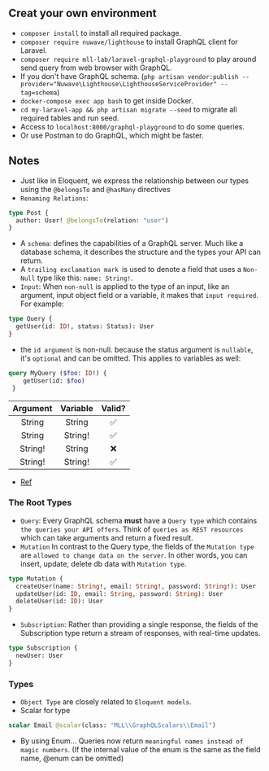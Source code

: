 ## Creat your own environment
- `composer install` to install all required package.
- `composer require nuwave/lighthouse` to install GraphQL client for Laravel.
- `composer require mll-lab/laravel-graphql-playground` to play around send query from web browser with GraphQL.
-  If you don't have GraphQL schema. (`php artisan vendor:publish --provider="Nuwave\Lighthouse\LighthouseServiceProvider" --tag=schema`)
- `docker-compose exec app bash` to get inside Docker.
- `cd my-laravel-app && php artisan migrate --seed` to migrate all required tables and run seed.
-  Access to `localhost:8000/graphql-playground` to do some queries. 
-  Or use Postman to do GraphQL, which might be faster.
## Notes
- Just like in Eloquent, we express the relationship between our types using the `@belongsTo` and `@hasMany` directives
- `Renaming Relations`: 
```graphql
type Post {
  author: User! @belongsTo(relation: "user")
}
```
- A `schema`: defines the capabilities of a GraphQL server. Much like a database schema, it describes the structure and the types your API can return.
- A `trailing exclamation mark `is used to denote a field that uses a `Non‐Null` type like this: `name: String!`.
- `Input`: When `non-null` is applied to the type of an input, like an argument, input object field or a variable, it makes that `input required`. For example:
```graphql
type Query {
  getUser(id: ID!, status: Status): User
}
```
- the `id argument` is non-null. because the status argument is `nullable`, it's `optional` and can be omitted. This applies to variables as well:
```graphql
query MyQuery ($foo: ID!) {
    getUser(id: $foo)
 }
```

|Argument|Variable|Valid?|
|:---:|:---:|:---:|
| String   | String   |   ✅   |
| String   | String!  |   ✅   |
| String!  | String   |   ❌   |
| String!  | String!  |   ✅   |
- [Ref](https://stackoverflow.com/questions/50684231/what-is-an-exclamation-point-in-graphql)
### The **Root** Types
- `Query`: Every GraphQL schema **must** have a `Query type` which contains `the queries your API offers`. Think of `queries as REST resources` which can take arguments and return a fixed result.
- `Mutation` In contrast to the Query type, the fields of the `Mutation type` are `allowed to change data on the server`. In other words, you can insert, update, delete db data with `Mutation type`.
```graphql
type Mutation {
  createUser(name: String!, email: String!, password: String!): User
  updateUser(id: ID, email: String, password: String): User
  deleteUser(id: ID): User
}
```
- `Subscription`: Rather than providing a single response, the fields of the Subscription type return a stream of responses, with real-time updates. 
```graphql
type Subscription {
  newUser: User
}
```
### **Types**
- `Object Type` are closely related to `Eloquent models`.
- Scalar for type 
```graphql
scalar Email @scalar(class: "MLL\\GraphQLScalars\\Email")
```
- By using Enum... Queries now return `meaningful names instead of magic numbers`. (If the internal value of the enum is the same as the field name, @enum can be omitted)
